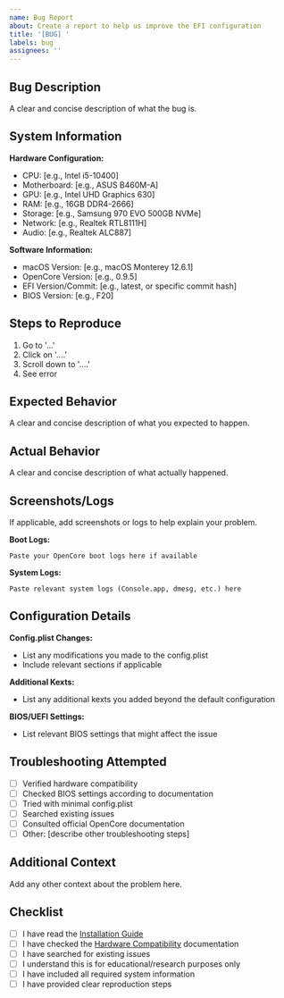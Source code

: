 ```yaml
---
name: Bug Report
about: Create a report to help us improve the EFI configuration
title: '[BUG] '
labels: bug
assignees: ''
---
```


## Bug Description
A clear and concise description of what the bug is.

## System Information
**Hardware Configuration:**
- CPU: [e.g., Intel i5-10400]
- Motherboard: [e.g., ASUS B460M-A]
- GPU: [e.g., Intel UHD Graphics 630]
- RAM: [e.g., 16GB DDR4-2666]
- Storage: [e.g., Samsung 970 EVO 500GB NVMe]
- Network: [e.g., Realtek RTL8111H]
- Audio: [e.g., Realtek ALC887]

**Software Information:**
- macOS Version: [e.g., macOS Monterey 12.6.1]
- OpenCore Version: [e.g., 0.9.5]
- EFI Version/Commit: [e.g., latest, or specific commit hash]
- BIOS Version: [e.g., F20]

## Steps to Reproduce
1. Go to '...'
2. Click on '....'
3. Scroll down to '....'
4. See error

## Expected Behavior
A clear and concise description of what you expected to happen.

## Actual Behavior
A clear and concise description of what actually happened.

## Screenshots/Logs
If applicable, add screenshots or logs to help explain your problem.

**Boot Logs:**
```
Paste your OpenCore boot logs here if available
```

**System Logs:**
```
Paste relevant system logs (Console.app, dmesg, etc.) here
```

## Configuration Details
**Config.plist Changes:**
- List any modifications you made to the config.plist
- Include relevant sections if applicable

**Additional Kexts:**
- List any additional kexts you added beyond the default configuration

**BIOS/UEFI Settings:**
- List relevant BIOS settings that might affect the issue

## Troubleshooting Attempted
- [ ] Verified hardware compatibility
- [ ] Checked BIOS settings according to documentation
- [ ] Tried with minimal config.plist
- [ ] Searched existing issues
- [ ] Consulted official OpenCore documentation
- [ ] Other: [describe other troubleshooting steps]

## Additional Context
Add any other context about the problem here.

## Checklist
- [ ] I have read the [Installation Guide](docs/INSTALLATION.md)
- [ ] I have checked the [Hardware Compatibility](docs/HARDWARE.md) documentation
- [ ] I have searched for existing issues
- [ ] I understand this is for educational/research purposes only
- [ ] I have included all required system information
- [ ] I have provided clear reproduction steps